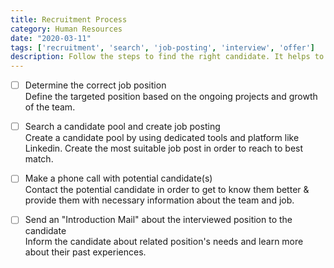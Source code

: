 ```yaml
---
title: Recruitment Process
category: Human Resources
date: "2020-03-11"
tags: ['recruitment', 'search', 'job-posting', 'interview', 'offer']
description: Follow the steps to find the right candidate. It helps to understand the candidate's technical and profile features  
---
```


- [ ] Determine the correct job position  
Define the targeted position based on the ongoing projects and growth of the team.

- [ ] Search a candidate pool and create job posting  
Create a candidate pool by using dedicated tools and platform like Linkedin. Create the most suitable job post in order to reach to best match.

- [ ] Make a phone call with potential candidate(s)  
Contact the potential candidate in order to get to know them better & provide them with necessary information about the team and job.

- [ ] Send an "Introduction Mail" about the interviewed position to the candidate  
Inform the candidate about related position's needs and learn more about their past experiences.
